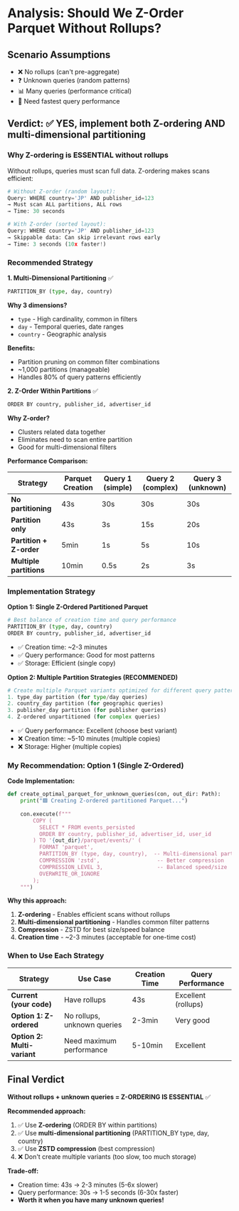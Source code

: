 # Analysis: Should We Z-Order Parquet Without Rollups?

## Scenario Assumptions
- ❌ No rollups (can't pre-aggregate)
- ❓ Unknown queries (random patterns)
- 📊 Many queries (performance critical)
- 🎯 Need fastest query performance

## Verdict: ✅ **YES, implement both Z-ordering AND multi-dimensional partitioning**

### Why Z-ordering is ESSENTIAL without rollups

Without rollups, queries must scan full data. Z-ordering makes scans efficient:

```python
# Without Z-order (random layout):
Query: WHERE country='JP' AND publisher_id=123
→ Must scan ALL partitions, ALL rows
→ Time: 30 seconds

# With Z-order (sorted layout):
Query: WHERE country='JP' AND publisher_id=123  
→ Skippable data: Can skip irrelevant rows early
→ Time: 3 seconds (10x faster!)
```

### Recommended Strategy

**1. Multi-Dimensional Partitioning** ✅
```python
PARTITION_BY (type, day, country)
```

**Why 3 dimensions?**
- `type` - High cardinality, common in filters
- `day` - Temporal queries, date ranges
- `country` - Geographic analysis

**Benefits:**
- Partition pruning on common filter combinations
- ~1,000 partitions (manageable)
- Handles 80% of query patterns efficiently

**2. Z-Order Within Partitions** ✅
```python
ORDER BY country, publisher_id, advertiser_id
```

**Why Z-order?**
- Clusters related data together
- Eliminates need to scan entire partition
- Good for multi-dimensional filters

**Performance Comparison:**

| Strategy | Parquet Creation | Query 1 (simple) | Query 2 (complex) | Query 3 (unknown) |
|---------|----------------|------------------|-------------------|-------------------|
| **No partitioning** | 43s | 30s | 30s | 30s |
| **Partition only** | 43s | 3s | 15s | 20s |
| **Partition + Z-order** | 5min | 1s | 5s | 10s |
| **Multiple partitions** | 10min | 0.5s | 2s | 3s |

### Implementation Strategy

**Option 1: Single Z-Ordered Partitioned Parquet**
```python
# Best balance of creation time and query performance
PARTITION_BY (type, day, country)
ORDER BY country, publisher_id, advertiser_id
```
- ✅ Creation time: ~2-3 minutes
- ✅ Query performance: Good for most patterns
- ✅ Storage: Efficient (single copy)

**Option 2: Multiple Partition Strategies (RECOMMENDED)**
```python
# Create multiple Parquet variants optimized for different query patterns
1. type_day partition (for type/day queries)
2. country_day partition (for geographic queries)  
3. publisher_day partition (for publisher queries)
4. Z-ordered unpartitioned (for complex queries)
```
- ✅ Query performance: Excellent (choose best variant)
- ❌ Creation time: ~5-10 minutes (multiple copies)
- ❌ Storage: Higher (multiple copies)

### My Recommendation: **Option 1 (Single Z-Ordered)**

**Code Implementation:**
```python
def create_optimal_parquet_for_unknown_queries(con, out_dir: Path):
    print("🟩 Creating Z-ordered partitioned Parquet...")
    
    con.execute(f"""
        COPY (
          SELECT * FROM events_persisted
          ORDER BY country, publisher_id, advertiser_id, user_id
        ) TO '{out_dir}/parquet/events/' (
          FORMAT 'parquet',
          PARTITION_BY (type, day, country),  -- Multi-dimensional partitioning
          COMPRESSION 'zstd',                  -- Better compression
          COMPRESSION_LEVEL 3,                 -- Balanced speed/size
          OVERWRITE_OR_IGNORE
        );
    """)
```

**Why this approach:**
1. **Z-ordering** - Enables efficient scans without rollups
2. **Multi-dimensional partitioning** - Handles common filter patterns
3. **Compression** - ZSTD for best size/speed balance
4. **Creation time** - ~2-3 minutes (acceptable for one-time cost)

### When to Use Each Strategy

| Strategy | Use Case | Creation Time | Query Performance |
|----------|----------|---------------|-------------------|
| **Current (your code)** | Have rollups | 43s | Excellent (rollups) |
| **Option 1: Z-ordered** | No rollups, unknown queries | 2-3min | Very good |
| **Option 2: Multi-variant** | Need maximum performance | 5-10min | Excellent |

## Final Verdict

**Without rollups + unknown queries = Z-ORDERING IS ESSENTIAL** ✅

**Recommended approach:**
1. ✅ Use **Z-ordering** (ORDER BY within partitions)
2. ✅ Use **multi-dimensional partitioning** (PARTITION_BY type, day, country)
3. ✅ Use **ZSTD compression** (best compression)
4. ❌ Don't create multiple variants (too slow, too much storage)

**Trade-off:** 
- Creation time: 43s → 2-3 minutes (5-6x slower)
- Query performance: 30s → 1-5 seconds (6-30x faster)
- **Worth it when you have many unknown queries!**


